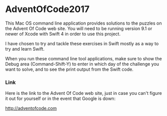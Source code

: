 # AdventOfCode2017

This Mac OS command line application provides solutions to the puzzles on the Advent Of Code web site. 
You will need to be running
version 9.1 or newer of Xcode with Swift 4 in order to use this project.

I have chosen to try and tackle these exercises in Swift mostly as a way to try and learn Swift.

When you run these command line tool applications, make sure to show the Debug area (Command-Shift-Y) 
to enter in which day of the challenge you want to solve, and to see the print output from the Swift code.

### Link
Here is the link to the Advent Of Code web site, just in case you can't figure it out for yourself or in the 
event that Google is down:

http://adventofcode.com
